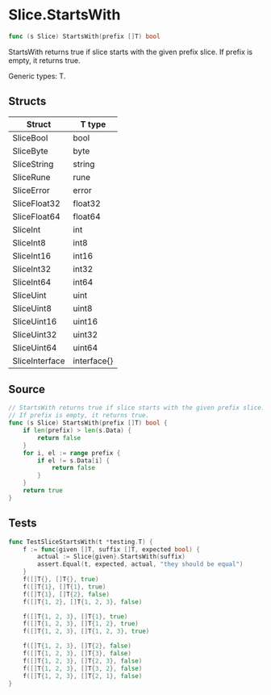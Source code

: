 # Slice.StartsWith

```go
func (s Slice) StartsWith(prefix []T) bool
```

StartsWith returns true if slice starts with the given prefix slice. If prefix is empty, it returns true.

Generic types: T.

## Structs

| Struct | T type |
| ------ | ------ |
| SliceBool | bool |
| SliceByte | byte |
| SliceString | string |
| SliceRune | rune |
| SliceError | error |
| SliceFloat32 | float32 |
| SliceFloat64 | float64 |
| SliceInt | int |
| SliceInt8 | int8 |
| SliceInt16 | int16 |
| SliceInt32 | int32 |
| SliceInt64 | int64 |
| SliceUint | uint |
| SliceUint8 | uint8 |
| SliceUint16 | uint16 |
| SliceUint32 | uint32 |
| SliceUint64 | uint64 |
| SliceInterface | interface{} |

## Source

```go
// StartsWith returns true if slice starts with the given prefix slice.
// If prefix is empty, it returns true.
func (s Slice) StartsWith(prefix []T) bool {
	if len(prefix) > len(s.Data) {
		return false
	}
	for i, el := range prefix {
		if el != s.Data[i] {
			return false
		}
	}
	return true
}
```

## Tests

```go
func TestSliceStartsWith(t *testing.T) {
	f := func(given []T, suffix []T, expected bool) {
		actual := Slice{given}.StartsWith(suffix)
		assert.Equal(t, expected, actual, "they should be equal")
	}
	f([]T{}, []T{}, true)
	f([]T{1}, []T{1}, true)
	f([]T{1}, []T{2}, false)
	f([]T{1, 2}, []T{1, 2, 3}, false)

	f([]T{1, 2, 3}, []T{1}, true)
	f([]T{1, 2, 3}, []T{1, 2}, true)
	f([]T{1, 2, 3}, []T{1, 2, 3}, true)

	f([]T{1, 2, 3}, []T{2}, false)
	f([]T{1, 2, 3}, []T{3}, false)
	f([]T{1, 2, 3}, []T{2, 3}, false)
	f([]T{1, 2, 3}, []T{3, 2}, false)
	f([]T{1, 2, 3}, []T{2, 1}, false)
}
```